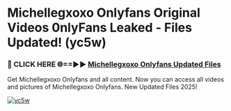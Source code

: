 # Michellegxoxo Onlyfans Original Videos 0nlyFans Leaked - Files Updated! (yc5w)

<h3>🔴 CLICK HERE 🌐==►► <a href="https://tinyurl.com/ehrbuxhb" rel="nofollow">Michellegxoxo Onlyfans Updated Files</a></h3>

Get Michellegxoxo Onlyfans and all content. Now you can access all videos and pictures of Michellegxoxo Onlyfans. New Updated Files 2025!

[![yc5w](https://i.imgur.com/lVYEuWS.gif)](https://tinyurl.com/ehrbuxhb)
